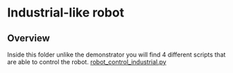# Industrial-like robot 
## Overview
Inside this folder unlike the demonstrator you will find 4 different scripts that are able to control the robot. [robot_control_industrial.py](/scripts/Industrial_like_robot/robot_control_indsutrial.py)
